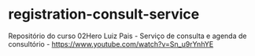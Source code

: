 # registration-consult-service
Repositório do curso 02Hero Luiz Pais - Serviço de consulta e agenda de consultório  - https://www.youtube.com/watch?v=Sn_u9rYnhYE
